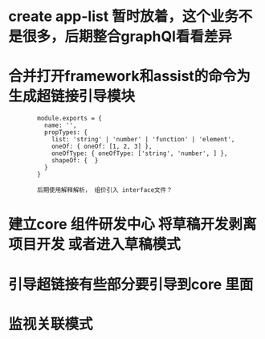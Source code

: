 

# create app-list 暂时放着，这个业务不是很多，后期整合graphQl看看差异


#  合并打开framework和assist的命令为 生成超链接引导模块

            module.exports = {
              name: '',
              propTypes: {
                list: 'string' | 'number' | 'function' | 'element',
                oneOf: { oneOf: [1, 2, 3] },
                oneOfType: { oneOfType: ['string', 'number', ] },
                shapeOf: {  }
              }
            }

            后期使用解释解析， 组价引入 interface文件？


# 建立core  组件研发中心 将草稿开发剥离项目开发   或者进入草稿模式



# 引导超链接有些部分要引导到core 里面


# 监视关联模式